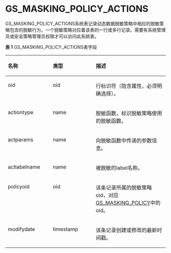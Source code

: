 # GS\_MASKING\_POLICY\_ACTIONS<a name="ZH-CN_TOPIC_0306525313"></a>

GS\_MASKING\_POLICY\_ACTIONS系统表记录动态数据脱敏策略中相应的脱敏策略包含的脱敏行为，一个脱敏策略对应着该表的一行或多行记录。需要有系统管理员或安全策略管理员权限才可以访问此系统表。

**表 1**  GS\_MASKING\_POLICY\_ACTIONS表字段

<a name="table845914245212"></a>
<table><thead align="left"><tr id="row15459154216524"><th class="cellrowborder" valign="top" width="28.072807280728075%" id="mcps1.2.4.1.1"><p id="p13460942125210"><a name="p13460942125210"></a><a name="p13460942125210"></a>名称</p>
</th>
<th class="cellrowborder" valign="top" width="26.772677267726774%" id="mcps1.2.4.1.2"><p id="p174601425522"><a name="p174601425522"></a><a name="p174601425522"></a>类型</p>
</th>
<th class="cellrowborder" valign="top" width="45.15451545154516%" id="mcps1.2.4.1.3"><p id="p10460114218529"><a name="p10460114218529"></a><a name="p10460114218529"></a>描述</p>
</th>
</tr>
</thead>
<tbody><tr id="row6109112913155"><td class="cellrowborder" valign="top" width="28.072807280728075%" headers="mcps1.2.4.1.1 "><p id="p81098293151"><a name="p81098293151"></a><a name="p81098293151"></a>oid</p>
</td>
<td class="cellrowborder" valign="top" width="26.772677267726774%" headers="mcps1.2.4.1.2 "><p id="p141091329141520"><a name="p141091329141520"></a><a name="p141091329141520"></a>oid</p>
</td>
<td class="cellrowborder" valign="top" width="45.15451545154516%" headers="mcps1.2.4.1.3 "><p id="p1610915296152"><a name="p1610915296152"></a><a name="p1610915296152"></a>行标识符（隐含属性，必须明确选择）。</p>
</td>
</tr>
<tr id="row1146094213529"><td class="cellrowborder" valign="top" width="28.072807280728075%" headers="mcps1.2.4.1.1 "><p id="p1236651611535"><a name="p1236651611535"></a><a name="p1236651611535"></a>actiontype</p>
</td>
<td class="cellrowborder" valign="top" width="26.772677267726774%" headers="mcps1.2.4.1.2 "><p id="p1187332611532"><a name="p1187332611532"></a><a name="p1187332611532"></a>name</p>
</td>
<td class="cellrowborder" valign="top" width="45.15451545154516%" headers="mcps1.2.4.1.3 "><p id="p6481690534"><a name="p6481690534"></a><a name="p6481690534"></a>脱敏函数，标识脱敏策略使用的脱敏函数。</p>
</td>
</tr>
<tr id="row10460542185211"><td class="cellrowborder" valign="top" width="28.072807280728075%" headers="mcps1.2.4.1.1 "><p id="p13954055133012"><a name="p13954055133012"></a><a name="p13954055133012"></a>actparams</p>
</td>
<td class="cellrowborder" valign="top" width="26.772677267726774%" headers="mcps1.2.4.1.2 "><p id="p10187125355311"><a name="p10187125355311"></a><a name="p10187125355311"></a>name</p>
</td>
<td class="cellrowborder" valign="top" width="45.15451545154516%" headers="mcps1.2.4.1.3 "><p id="p84761096534"><a name="p84761096534"></a><a name="p84761096534"></a>向脱敏函数中传递的参数信息。</p>
</td>
</tr>
<tr id="row22511356153413"><td class="cellrowborder" valign="top" width="28.072807280728075%" headers="mcps1.2.4.1.1 "><p id="p1525155603413"><a name="p1525155603413"></a><a name="p1525155603413"></a>actlabelname</p>
</td>
<td class="cellrowborder" valign="top" width="26.772677267726774%" headers="mcps1.2.4.1.2 "><p id="p2251185683420"><a name="p2251185683420"></a><a name="p2251185683420"></a>name</p>
</td>
<td class="cellrowborder" valign="top" width="45.15451545154516%" headers="mcps1.2.4.1.3 "><p id="p725145693419"><a name="p725145693419"></a><a name="p725145693419"></a>被脱敏的label名称。</p>
</td>
</tr>
<tr id="row9460154275216"><td class="cellrowborder" valign="top" width="28.072807280728075%" headers="mcps1.2.4.1.1 "><p id="p539014288543"><a name="p539014288543"></a><a name="p539014288543"></a>policyoid</p>
</td>
<td class="cellrowborder" valign="top" width="26.772677267726774%" headers="mcps1.2.4.1.2 "><p id="p3474109115313"><a name="p3474109115313"></a><a name="p3474109115313"></a>oid</p>
</td>
<td class="cellrowborder" valign="top" width="45.15451545154516%" headers="mcps1.2.4.1.3 "><p id="p647119105316"><a name="p647119105316"></a><a name="p647119105316"></a>该条记录所属的脱敏策略oid，对应<a href="GS_MASKING_POLICY.md">GS_MASKING_POLICY</a>中的oid。</p>
</td>
</tr>
<tr id="row12460842185215"><td class="cellrowborder" valign="top" width="28.072807280728075%" headers="mcps1.2.4.1.1 "><p id="p8829172305414"><a name="p8829172305414"></a><a name="p8829172305414"></a>modifydate</p>
</td>
<td class="cellrowborder" valign="top" width="26.772677267726774%" headers="mcps1.2.4.1.2 "><p id="p146919995319"><a name="p146919995319"></a><a name="p146919995319"></a>timestamp</p>
</td>
<td class="cellrowborder" valign="top" width="45.15451545154516%" headers="mcps1.2.4.1.3 "><p id="p112181314549"><a name="p112181314549"></a><a name="p112181314549"></a>该条记录创建或修改的最新时间戳。</p>
</td>
</tr>
</tbody>
</table>

